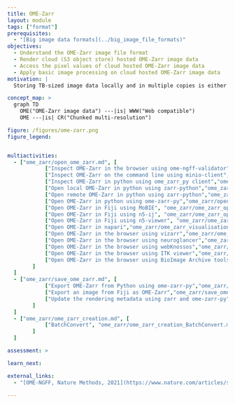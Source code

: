 ```yaml
---
title: OME-Zarr
layout: module
tags: ["format"]
prerequisites:
  - "[Big image data formats](../big_image_file_formats)"
objectives:
  - Understand the OME-Zarr image file format
  - Render cloud (S3 object store) hosted OME-Zarr image data
  - Access the pixel values of cloud hosted OME-Zarr image data
  - Apply basic image processing on cloud hosted OME-Zarr image data
motivation: |
  Storing TB-sized image data locally and in multiple copies is either not possible or inefficient. Cloud storage enables efficient concurrent access to the same image data by multiple clients (scientists). OME-Zarr is the emerging community standard image file format for cloud (S3 object store) compatible image data storage. Thus it is important to know how to access S3 hosted OME-Zarr in various image analysis and visualisation platforms.

concept_map: >
  graph TD
    OME("OME-Zarr image data") ---|is| WWW("Web compatible")
    OME ---|is| CR("Chunked multi-resolution")

figure: /figures/ome-zarr.png
figure_legend: 


multiactivities:
  - ["ome_zarr/open_ome_zarr.md", [
            ["Inspect OME-Zarr in the browser using ome-ngff-validator","ome_zarr/ome_zarr_inspection_ome-zarr-validator.md"],
            ["Inspect OME-Zarr on the command line using minio-client", "ome_zarr/ome_zarr_inspection_minio-client.md"],
            ["Inspect OME-Zarr in python using ome_zarr_py client","ome_zarr/ome_zarr_inspection_ome-zarr-py.md"],
            ["Open local OME-Zarr in python using zarr-python","ome_zarr/open_local_ome_zarr_zarr-python.md"],
            ["Open remote OME-Zarr in python using zarr-python","ome_zarr/open_remote_ome_zarr_zarr-python.md"],
            ["Open OME-Zarr in python using ome-zarr-py","ome_zarr/open_ome_zarr_ome-zarr-py.md"],
            ["Open OME-Zarr in Fiji using MoBIE", "ome_zarr/ome_zarr_open_java_mobie.md"],
            ["Open OME-Zarr in Fiji using n5-ij", "ome_zarr/ome_zarr_open_java_n5-ij.md"],
            ["Open OME-Zarr in Fiji using n5-viewer", "ome_zarr/ome_zarr_open_java_n5-viewer.md"],
            ["Open OME-Zarr in napari","ome_zarr/ome_zarr_visualisation_napari.md"],
            ["Open OME-Zarr in the browser using vizarr","ome_zarr/ome_zarr_visualisation_s3_vizarr.md"],
            ["Open OME-Zarr in the browser using neuroglancer","ome_zarr/ome_zarr_visualisation_s3_neuroglancer.md"],
            ["Open OME-Zarr in the browser using webKnossos","ome_zarr/ome_zarr_visualisation_s3_webknossos.md"],
            ["Open OME-Zarr in the browser using ITK viewer","ome_zarr/ome_zarr_visualisation_s3_itk_viewer.md"],
            ["Open OME-Zarr in the browser using BioImage Archive tools","ome_zarr/ome_zarr_visualisation_s3_bia.md"]
        ]
  ]
  - ["ome_zarr/save_ome_zarr.md", [
            ["Export OME-Zarr from Python using ome-zarr-py","ome_zarr/save_ome_zarr_ome-zarr-py.md"],
            ["Export an image from Fiji as OME-Zarr","ome_zarr/save_ome_zarr_fiji.md"],           
            ["Update the rendering metadata using zarr and ome-zarr-py","ome_zarr/update_rendering_metadata.md"],
        ] 
  ]
  - ["ome_zarr/ome_zarr_creation.md", [
            ["BatchConvert", "ome_zarr/ome_zarr_creation_BatchConvert.md"]
        ]
  ]

assessment: >

learn_next:

external_links:
  - "[OME-NGFF, Nature Methods, 2021](https://www.nature.com/articles/s41592-021-01326-w)"

---
```








